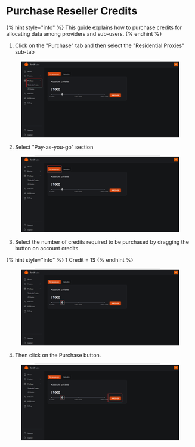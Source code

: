 # Purchase Reseller Credits

{% hint style="info" %}
This guide explains how to purchase credits for allocating data among providers and sub-users.
{% endhint %}

1. Click on the "Purchase" tab and then select the "Residential Proxies" sub-tab

<figure><img src="../.gitbook/assets/a.png" alt=""><figcaption></figcaption></figure>

2. Select "Pay-as-you-go" section

<figure><img src="../.gitbook/assets/b.png" alt=""><figcaption></figcaption></figure>

3. Select the number of credits required to be purchased by dragging the button on account credits

{% hint style="info" %}
1 Credit = 1$
{% endhint %}

<figure><img src="../.gitbook/assets/c.png" alt=""><figcaption></figcaption></figure>

4. Then click on the Purchase button.

<figure><img src="../.gitbook/assets/d.png" alt=""><figcaption></figcaption></figure>

